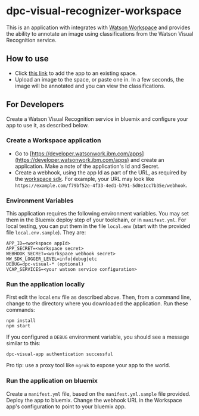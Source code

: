 # dpc-visual-recognizer-workspace

This is an application with integrates with [Watson Workspace](https://workspace.ibm.com) and provides the ability to annotate an image using classifications from the Watson Visual Recognition service.



## How to use

- Click [this link](https://workspace.ibm.com/enableApp?shareToken=6567a145-a86c-4bc4-aba2-be5f5bb88c8b) to add the app to an existing space.
- Upload an image to the space, or paste one in. In a few seconds, the image will be annotated and you can view the classifications.

## For Developers

Create a Watson Visual Recognition service in bluemix and configure your app to use it, as described below.

### Create a Workspace application

- Go to [https://developer.watsonwork.ibm.com/apps](https://developer.watsonwork.ibm.com/apps) and create an application. Make a note of the application's Id and Secret. 
- Create a webhook, using the app Id as part of the URL, as required by the [workspace sdk](https://github.com/van-ibm/watsonworkspace-sdk).  For example, your URL may look like `https://example.com/f79bf52e-4f33-4ed1-b791-5d0e1cc7b35e/webhook`.

### Environment Variables

This application requires the following environment variables. You may set them in the
Bluemix deploy step of your toolchain, or in `manifest.yml`. For local testing, you can put
them in the file `local.env` (start with the provided file `local.env.sample`). They are:
```
APP_ID=<workspace appId>
APP_SECRET=<workspace secret>
WEBHOOK_SECRET=<workspace webhook secret>
WW_SDK_LOGGER_LEVEL=info|debug|etc
DEBUG=dpc-visual-* (optional)
VCAP_SERVICES=<your watson service configuration>
```

### Run the application locally


First edit the local.env file as described above.  Then, from a command line, change to the directory where you downloaded the application. Run these commands:

```
npm install
npm start
```

If you configured a `DEBUG` environment variable, you should see a message similar to this:
```
dpc-visual-app authentication successful
```

Pro tip: use a proxy tool like `ngrok` to expose your app to the world.

### Run the application on bluemix

Create a `manifest.yml` file, based on the `manifest.yml.sample` file provided. Deploy the app to bluemix. Change the webhook URL in the Workspace app's configuration to point to your bluemix app.
